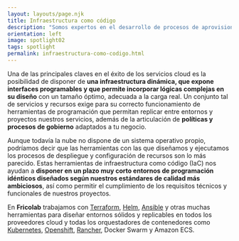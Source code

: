 ```yaml
---
layout: layouts/page.njk
title: Infraestructura como código
description: "Somos expertos en el desarrollo de procesos de aprovisionamiento, despliegue y configuración basados en el paradigma moderno de <b>Infraestructura como código</b>, IaC.<br>Te acompañamos en el proceso de migración al nuevo paradigma para alcanzar un <b>mayor nivel de madurez en la gestión de tu infraestructura en la nube</b> mediante la aplicación de políticas basadas en código perfectamente replicables.<br>Despliegues <b>ágiles y seguros</b> con un enfoque <b>DevOps</b> que garantizarán la portabilidad de tus aplicaciones y un modelo de entrega continua que maximice la satisfacción de tus usuarios."
orientation: left
image: spotlight02
tags: spotlight
permalink: infraestructura-como-codigo.html
---
```


Una de las principales claves en el éxito de los servicios cloud es la posibilidad de disponer de **una infraestructura dinámica, que expone interfaces programables y que permite incorporar lógicas complejas en su diseño** con un tamaño óptimo, adecuada a la carga real. Un conjunto tal de servicios y recursos exige para su correcto funcionamiento de herramientas de programación que permitan replicar entre entornos y proyectos nuestros servicios, además de la articulación de **políticas y procesos de gobierno** adaptados a tu negocio.

Aunque todavía la nube no dispone de un sistema operativo propio, podríamos decir que las herramientas con las que diseñamos y ejecutamos los procesos de despliegue y configuración de recursos son lo más parecido. Estas herramientas de infraestructura como código (IaC) nos ayudan a **disponer en un plazo muy corto entornos de programación idénticos diseñados según nuestros estándares de calidad más ambiciosos**, así como permitir el cumplimiento de los requisitos técnicos y funcionales de nuestros proyectos.

En **Fricolab** trabajamos con <a href="https://www.terraform.io/">Terraform</a>, <a href="https://helm.sh">Helm</a>, <a href="https://www.ansible.com">Ansible</a> y otras muchas herramientas para diseñar entornos sólidos y replicables en todos los proveedores cloud y todas los orquestadores de contenedores como <a href="https://kubernetes.io">Kubernetes</a>, <a href="https://www.openshift.com">Openshift</a>, <a href="https://www.rancher.com">Rancher</a>, Docker Swarm y Amazon ECS.
